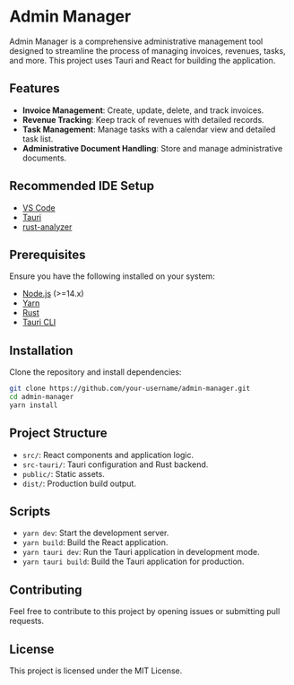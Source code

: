 # Admin Manager

Admin Manager is a comprehensive administrative management tool designed to streamline the process of managing invoices, revenues, tasks, and more. This project uses Tauri and React for building the application.

## Features

- **Invoice Management**: Create, update, delete, and track invoices.
- **Revenue Tracking**: Keep track of revenues with detailed records.
- **Task Management**: Manage tasks with a calendar view and detailed task list.
- **Administrative Document Handling**: Store and manage administrative documents.

## Recommended IDE Setup

- [VS Code](https://code.visualstudio.com/)
- [Tauri](https://marketplace.visualstudio.com/items?itemName=tauri-apps.tauri-vscode)
- [rust-analyzer](https://marketplace.visualstudio.com/items?itemName=rust-lang.rust-analyzer)

## Prerequisites

Ensure you have the following installed on your system:

- [Node.js](https://nodejs.org/) (>=14.x)
- [Yarn](https://yarnpkg.com/)
- [Rust](https://www.rust-lang.org/tools/install)
- [Tauri CLI](https://tauri.app/v1/guides/getting-started/prerequisites)

## Installation

Clone the repository and install dependencies:

```bash
git clone https://github.com/your-username/admin-manager.git
cd admin-manager
yarn install
```

## Project Structure

- `src/`: React components and application logic.
- `src-tauri/`: Tauri configuration and Rust backend.
- `public/`: Static assets.
- `dist/`: Production build output.

## Scripts

- `yarn dev`: Start the development server.
- `yarn build`: Build the React application.
- `yarn tauri dev`: Run the Tauri application in development mode.
- `yarn tauri build`: Build the Tauri application for production.

## Contributing

Feel free to contribute to this project by opening issues or submitting pull requests.

## License

This project is licensed under the MIT License.